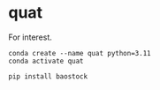 # quat
For interest.

```
conda create --name quat python=3.11
conda activate quat

pip install baostock
```